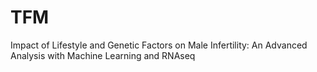# TFM
Impact of Lifestyle and Genetic Factors on Male Infertility: An Advanced Analysis with Machine Learning and RNAseq
